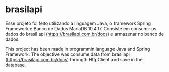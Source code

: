 # brasilapi

Esse projeto foi feito utilizando a linguagem Java, o framework Spring Framework e Banco de Dados MariaDB 10.4.17. Consiste em consumir os dados do brasil api
(https://brasilapi.com.br/docs) e armazenar no banco de dados.

This project has been made in programmin language Java and Spring Framework. The objective was consume data from brasilapi (https://brasilapi.com.br/docs) througth HttpClient and save in the database.
